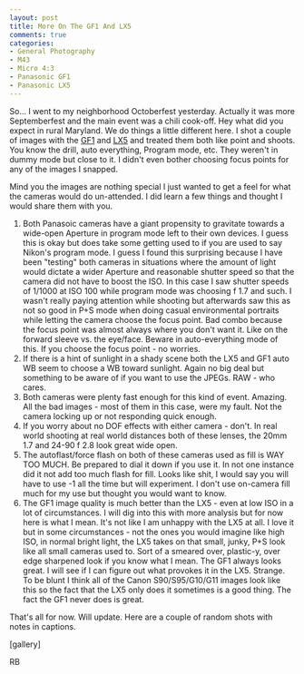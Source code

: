 ```yaml
---
layout: post
title: More On The GF1 And LX5
comments: true
categories:
- General Photography
- M43
- Micro 4:3
- Panasonic GF1
- Panasonic LX5
---
```

So... I went to my neighborhood Octoberfest yesterday. Actually it was more Septemberfest and the main event was a chili cook-off. Hey what did you expect in rural Maryland. We do things a little different here. I shot a couple of images with the <a href="http://www.amazon.com/gp/redirect.html?ie=UTF8&amp;location=http%3A%2F%2Fwww.amazon.com%2Fgp%2Foffer-listing%2FB002MUAEX4%3Fie%3DUTF8%26ref_%3Dsr_1_1_olp%26s%3Delectronics%26qid%3D1285519516%26sr%3D1-1%26condition%3Dnew&amp;tag=rbde-20&amp;linkCode=ur2&amp;camp=1789&amp;creative=390957" target="_blank">GF1</a> and <a href="http://www.amazon.com/gp/redirect.html?ie=UTF8&amp;location=http%3A%2F%2Fwww.amazon.com%2Fgp%2Foffer-listing%2FB003WJR69E%3Fie%3DUTF8%26ref_%3Dsr_1_1_olp%26s%3Dgateway%26qid%3D1285519472%26sr%3D8-1%26condition%3Dnew&amp;tag=rbde-20&amp;linkCode=ur2&amp;camp=1789&amp;creative=390957" target="_blank">LX5</a> and treated them both like point and shoots. You know the drill, auto everything, Program mode, etc. They weren't in dummy mode but close to it. I didn't even bother choosing focus points for any of the images I snapped.

Mind you the images are nothing special I just wanted to get a feel for what the cameras would do un-attended. I did learn a few things and thought I would share them with you.
<ol>
	<li>Both Panasoic cameras have a giant propensity to gravitate towards a wide-open Aperture in program mode left to their own devices. I guess this is okay but does take some getting used to if you are used to say Nikon's program mode. I guess I found this surprising because I have been "testing" both cameras in situations where the amount of light would dictate a wider Aperture and reasonable shutter speed so that the camera did not have to boost the ISO. In this case I saw shutter speeds of 1/1000 at ISO 100 while program mode was choosing f 1.7 and such. I wasn't really paying attention while shooting but afterwards saw this as not so good in P+S mode when doing casual environmental portraits while letting the camera choose the focus point. Bad combo because the focus point was almost always where you don't want it. Like on the forward sleeve vs. the eye/face. Beware in auto-everything mode of this. If you choose the focus point - no worries.</li>
	<li>If there is a hint of sunlight in a shady scene both the LX5 and GF1 auto WB seem to choose a WB toward sunlight. Again no big deal but something to be aware of if you want to use the JPEGs. RAW - who cares.</li>
	<li>Both cameras were plenty fast enough for this kind of event. Amazing. All the bad images - most of them in this case, were my fault. Not the camera locking up or not responding quick enough.</li>
	<li>If you worry about no DOF effects with either camera - don't. In real world shooting at real world distances both of these lenses, the 20mm 1.7 and 24-90 f 2.8 look great wide open.</li>
	<li>The autoflast/force flash on both of these cameras used as fill is WAY TOO MUCH. Be prepared to dial it down if you use it. In not one instance did it not add too much flash for fill. Looks like shit, I would say you will have to use -1 all the time but will experiment. I don't use on-camera fill much for my use but thought you would want to know.</li>
	<li>The GF1 image quality is much better than the LX5 - even at low ISO in a lot of circumstances. I will dig into this with more analysis but for now here is what I mean. It's not like I am unhappy with the LX5 at all. I love it but in some circumstances - not the ones you would imagine like high ISO, in normal bright light, the LX5 takes on that small, junky, P+S look like all small cameras used to. Sort of a smeared over, plastic-y, over edge sharpened look if you know what I mean. The GF1 always looks great. I will see if I can figure out what provokes it in the LX5. Strange. To be blunt I think all of the Canon S90/S95/G10/G11 images look like this so the fact that the LX5 only does it sometimes is a good thing. The fact the GF1 never does is great.</li>
</ol>
That's all for now. Will update. Here are a couple of random shots with notes in captions.

[gallery]

RB